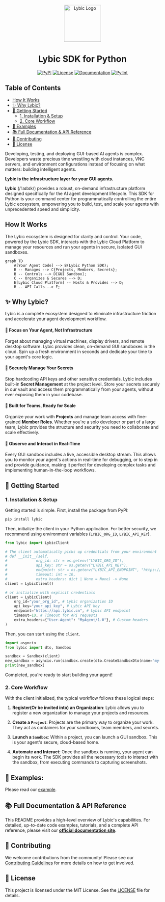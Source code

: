 <p align="center">
  <a href="https://lybic.ai/">
    <img src="https://avatars.githubusercontent.com/lybic" alt="Lybic Logo" width="120" height="120">
  </a>
</p>

<h1 align="center">Lybic SDK for Python</h1>

<p align="center">
  <a href="https://pypi.org/project/lybic/"><img alt="PyPI" src="https://img.shields.io/pypi/v/lybic"></a>
  <a href="https://github.com/lybic/lybic-sdk-python/blob/master/LICENSE"><img alt="License" src="https://img.shields.io/pypi/l/lybic"></a>
  <a href="https://lybic.ai/docs"><img alt="Documentation" src="https://img.shields.io/badge/documentation-Lybic-orange"></a>
  <a href="https://github.com/lybic/lybic-sdk-python/actions/workflows/pylint.yml"><img alt="Pylint" src="https://github.com/lybic/lybic-sdk-python/actions/workflows/pylint.yml/badge.svg"></a>
</p>

## Table of Contents

- [How It Works](#how-it-works)
- [✨ Why Lybic?](#-why-lybic)
- [🚀 Getting Started](#-getting-started)
  - [1. Installation & Setup](#1-installation--setup)
  - [2. Core Workflow](#2-core-workflow)
- [📔 Examples](#-examples)
- [📚 Full Documentation & API Reference](#-full-documentation--api-reference)
- [🤝 Contributing](#-contributing)
- [📄 License](#-license)

Developing, testing, and deploying GUI-based AI agents is complex. Developers waste precious time wrestling with cloud instances, VNC servers, and environment configurations instead of focusing on what matters: building intelligent agents.

**Lybic is the infrastructure layer for your GUI agents.**

**Lybic** (/ˈlaɪbɪk/) provides a robust, on-demand infrastructure platform designed specifically for the AI agent development lifecycle. This SDK for Python is your command center for programmatically controlling the entire Lybic ecosystem, empowering you to build, test, and scale your agents with unprecedented speed and simplicity.

## How It Works

The Lybic ecosystem is designed for clarity and control. Your code, powered by the Lybic SDK, interacts with the Lybic Cloud Platform to manage your resources and run your agents in secure, isolated GUI sandboxes.

```mermaid
graph TD
    A[Your Agent Code] --> B(Lybic Python SDK);
    B -- Manages --> C{Projects, Members, Secrets};
    B -- Controls --> D[GUI Sandbox];
    C -- Organizes & Secures --> D;
    E[Lybic Cloud Platform] -- Hosts & Provides --> D;
    B -- API Calls --> E;
```

## ✨ Why Lybic?

Lybic is a complete ecosystem designed to eliminate infrastructure friction and accelerate your agent development workflow.

#### 🚀 Focus on Your Agent, Not Infrastructure
Forget about managing virtual machines, display drivers, and remote desktop software. Lybic provides clean, on-demand GUI sandboxes in the cloud. Spin up a fresh environment in seconds and dedicate your time to your agent's core logic.

#### 🔐 Securely Manage Your Secrets
Stop hardcoding API keys and other sensitive credentials. Lybic includes built-in **Secret Management** at the project level. Store your secrets securely in our vault and access them programmatically from your agents, without ever exposing them in your codebase.

#### 👥 Built for Teams, Ready for Scale
Organize your work with **Projects** and manage team access with fine-grained **Member Roles**. Whether you're a solo developer or part of a large team, Lybic provides the structure and security you need to collaborate and scale effectively.

#### 🤖 Observe and Interact in Real-Time
Every GUI sandbox includes a live, accessible desktop stream. This allows you to monitor your agent's actions in real-time for debugging, or to step in and provide guidance, making it perfect for developing complex tasks and implementing human-in-the-loop workflows.

## 🚀 Getting Started

### 1. Installation & Setup

Getting started is simple. First, install the package from PyPI:

```bash
pip install lybic
```

Then, initialize the client in your Python application. For better security, we recommend using environment variables (`LYBIC_ORG_ID`, `LYBIC_API_KEY`).

```python
from lybic import LybicClient

# The client automatically picks up credentials from your environment
# def __init__(self,
#             org_id: str = os.getenv("LYBIC_ORG_ID"),
#             api_key: str = os.getenv("LYBIC_API_KEY"),
#             endpoint: str = os.getenv("LYBIC_API_ENDPOINT", "https://api.lybic.cn"),
#             timeout: int = 10,
#             extra_headers: dict | None = None) -> None
client = LybicClient()

# or initialize with explicit credentials
client = LybicClient(
    org_id="your_org_id", # Lybic organization ID
    api_key="your_api_key", # Lybic API key
    endpoint="https://api.lybic.cn", # Lybic API endpoint
    timeout=10, # Timeout for API requests
    extra_headers={"User-Agent": "MyAgent/1.0"}, # Custom headers
)
```

Then, you can start using the `client`.

```python
import asyncio
from lybic import dto, Sandbox

sandbox = Sandbox(client)
new_sandbox = asyncio.run(sandbox.create(dto.CreateSandboxDto(name="my-sandbox")))
print(new_sandbox)
```

Completed, you're ready to start building your agent!

### 2. Core Workflow

With the client initialized, the typical workflow follows these logical steps:

1. **Register(Or be invited into) an Organization**: Lybic allows you to register a new organization to manage your projects and resources.

2. **Create a `Project`**: Projects are the primary way to organize your work. They act as containers for your sandboxes, team members, and secrets.

3. **Launch a `Sandbox`**: Within a project, you can launch a GUI sandbox. This is your agent's secure, cloud-based home.

4. **Automate and Interact**: Once the sandbox is running, your agent can begin its work. The SDK provides all the necessary tools to interact with the sandbox, from executing commands to capturing screenshots.

## 📔 Examples:

Please read our [example](docs/example.md).

## 📚 Full Documentation & API Reference

This README provides a high-level overview of Lybic's capabilities. For detailed, up-to-date code examples, tutorials, and a complete API reference, please visit our **[official documentation site](https://lybic.ai/docs)**.

## 🤝 Contributing

We welcome contributions from the community! Please see our [Contributing Guidelines](https://github.com/lybic/lybic-sdk-python/blob/master/CONTRIBUTING.md) for more details on how to get involved.

## 📄 License

This project is licensed under the MIT License. See the [LICENSE](https://github.com/lybic/lybic-sdk-python/blob/master/LICENSE) file for details.